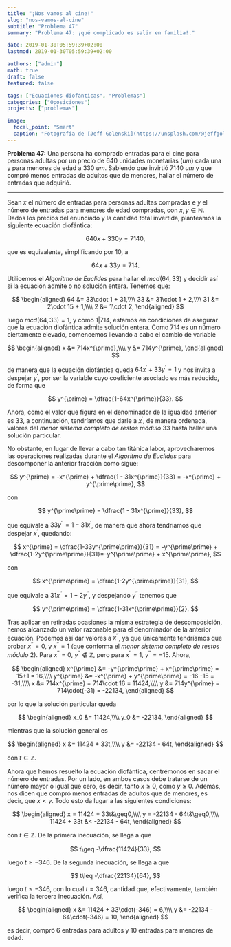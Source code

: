 ```yaml
---
title: "¡Nos vamos al cine!"
slug: "nos-vamos-al-cine"
subtitle: "Problema 47"
summary: "Problema 47: ¡qué complicado es salir en familia!."

date: 2019-01-30T05:59:39+02:00
lastmod: 2019-01-30T05:59:39+02:00

authors: ["admin"]
math: true
draft: false
featured: false

tags: ["Ecuaciones diofánticas", "Problemas"]
categories: ["Oposiciones"]
projects: ["problemas"]

image:
  focal_point: "Smart"
  caption: "Fotografía de [Jeff Golenski](https://unsplash.com/@jeffgolenski), disponible en [Unsplash](https://unsplash.com/photos/GA8KMclGoNw)."
---
```


**Problema 47:** Una persona ha comprado entradas para el cine para personas adultas por un precio de $640$ unidades monetarias (*um*) cada una y para menores de edad a $330$ *um*. Sabiendo que invirtió $7140$ *um* y que compró menos entradas de adultos que de menores, hallar el número de entradas que adquirió.

***

Sean $x$ el número de entradas para personas adultas compradas e $y$ el número de entradas para menores de edad compradas, con $x,y\in\mathbb{N}$. Dados los precios del enunciado y la cantidad total invertida, planteamos la siguiente ecuación diofántica: 

$$
640x + 330y = 7140,
$$ 

que es equivalente, simplificando por $10$, a 

$$
64x + 33y = 714.
$$

Utilicemos el *Algoritmo de Euclides* para hallar el $mcd(64,33)$ y decidir así si la ecuación admite o no solución entera. Tenemos que:

$$
\begin{aligned}
64 &= 33\cdot 1 + 31,\\\\ 33 &= 31\cdot 1 + 2,\\\\ 31 &= 2\cdot 15 + 1,\\\\ 2 &= 1\cdot 2,
\end{aligned}
$$

luego $mcd(64,33) = 1$, y como $1|714$, estamos en condiciones de asegurar que la ecuación diofántica admite solución entera. Como $714$ es un número ciertamente elevado, comencemos llevando a cabo el cambio de variable

$$
\begin{aligned}
x &= 714x^{\prime},\\\\ y &= 714y^{\prime},
\end{aligned}
$$

de manera que la ecuación diofántica queda $64x^{\prime} + 33y^{\prime} = 1$ y nos invita a despejar $y^{\prime}$, por ser la variable cuyo coeficiente asociado es más reducido, de forma que 

$$
y^{\prime} = \dfrac{1-64x^{\prime}}{33}.
$$ 

Ahora, como el valor que figura en el denominador de la igualdad anterior es $33$, a continuación, tendríamos que darle a $x^{\prime}$, de manera ordenada, valores del *menor sistema completo de restos módulo* $33$ hasta hallar una solución particular.

No obstante, en lugar de llevar a cabo tan titánica labor, aprovecharemos las operaciones realizadas durante el *Algoritmo de Euclides* para descomponer la anterior fracción como sigue: 

$$
y^{\prime} = -x^{\prime} + \dfrac{1 - 31x^{\prime}}{33} = -x^{\prime} + y^{\prime\prime},
$$ 

con 

$$
y^{\prime\prime} = \dfrac{1 - 31x^{\prime}}{33},
$$ 

que equivale a $33y^{\prime\prime} = 1 - 31x^{\prime}$, de manera que ahora tendríamos que despejar $x^{\prime}$, quedando: 

$$
x^{\prime} = \dfrac{1-33y^{\prime\prime}}{31} = -y^{\prime\prime} + \dfrac{1-2y^{\prime\prime}}{31}=-y^{\prime\prime} + x^{\prime\prime},
$$ 

con 

$$
x^{\prime\prime} = \dfrac{1-2y^{\prime\prime}}{31},
$$ 

que equivale a $31x^{\prime\prime} = 1-2y^{\prime\prime}$, y despejando $y^{\prime\prime}$ tenemos que 

$$
y^{\prime\prime} = \dfrac{1-31x^{\prime\prime}}{2}.
$$ 

Tras aplicar en retiradas ocasiones la misma estrategia de descomposición, hemos alcanzado un valor razonable para el denominador de la anterior ecuación. Podemos así dar valores a $x^{\prime\prime}$, ya que únicamente tendríamos que probar $x^{\prime\prime} =0$, y $x^{\prime\prime} =1$ (que conforma el *menor sistema completo de restos módulo* $2$). Para $x^{\prime\prime} =0$, $y^{\prime\prime} \notin\mathbb{Z}$, pero para $x^{\prime\prime} =1$, $y^{\prime\prime} = -15$. Ahora,

$$
\begin{aligned}
x^{\prime} &= -y^{\prime\prime} + x^{\prime\prime} = 15+1 = 16,\\\\ y^{\prime} &= -x^{\prime} + y^{\prime\prime} = -16 -15 = -31,\\\\ x  &= 714x^{\prime} = 714\cdot 16 = 11424,\\\\ y  &= 714y^{\prime} = 714\cdot(-31) = -22134, 
\end{aligned}
$$

por lo que la solución particular queda

$$
\begin{aligned}
x_0 &= 11424,\\\\ y_0 &= -22134,
\end{aligned}
$$

mientras que la solución general es

$$
\begin{aligned}
x  &= 11424 + 33t,\\\\ y  &= -22134 - 64t,
\end{aligned}
$$

con $t\in\mathbb{Z}$. 

Ahora que hemos resuelto la ecuación diofántica, centrémonos en sacar el número de entradas. Por un lado, en ambos casos debe tratarse de un número mayor o igual que cero, es decir, tanto $x\geq0$, como $y\geq0$. Además, nos dicen que compró menos entradas de adultos que de menores, es decir, que $x<y$. Todo esto da lugar a las siguientes condiciones:

$$
\begin{aligned}
x  = 11424 + 33t&\geq0,\\\\ y  = -22134 - 64t&\geq0,\\\\ 11424 + 33t &< -22134 - 64t,
\end{aligned}
$$

con $t\in\mathbb{Z}$. De la primera inecuación, se llega a que 

$$
t\geq -\dfrac{11424}{33},
$$ 

luego $t\geq -346$. De la segunda inecuación, se llega a que 

$$
t\leq -\dfrac{22134}{64},
$$ 

luego $t\leq -346$, con lo cual $t=346$, cantidad que, efectivamente, también verifica la tercera inecuación. Así,

$$
\begin{aligned}
x &= 11424 + 33\cdot(-346) = 6,\\\\ y &= -22134 - 64\cdot(-346) = 10,
\end{aligned}
$$

es decir, compró $6$ entradas para adultos y $10$ entradas para menores de edad.

